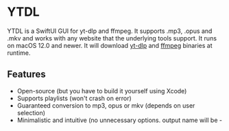 # YTDL
YTDL is a SwiftUI GUI for yt-dlp and ffmpeg. It supports .mp3, .opus and .mkv and works with any website that the underlying tools support.
It runs on macOS 12.0 and newer. It will download [yt-dlp](https://github.com/yt-dlp/yt-dlp/releases/tag/2023.12.30) and [ffmpeg](https://evermeet.cx/ffmpeg) binaries at runtime.

## Features
* Open-source (but you have to build it yourself using Xcode)
* Supports playlists (won't crash on error)
* Guaranteed conversion to mp3, opus or mkv (depends on user selection)
* Minimalistic and intuitive (no unnecessary options. output name will be <channel>-<title>
* Uses yt-dlp auto-update function so that it won't stop working in two weeks

## Screenshots
![Light Mode]([https://image.ibb.co/g0SdPw/Screenshot_from_2018_01_05_11_14_40.png](https://downioads.github.io/images/ytdl/light1.png))
![Dark Mode]([https://image.ibb.co/g0SdPw/Screenshot_from_2018_01_05_11_14_40.png](https://downioads.github.io/images/ytdl/dark1.png))

Check out my [blog post](https://downioads.github.io/posts/swiftui-ytdl/) to see more screenshots and get more background info about this app.
